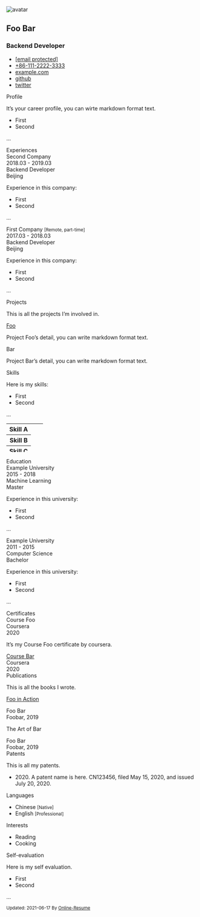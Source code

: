 
<!DOCTYPE html>
<html lang="en">
<head>
<meta charset="utf-8">
<meta http-equiv="X-UA-Compatible" content="IE=edge">
<meta name="viewport" content="width=device-width, initial-scale=1.0">
<meta name="description" content="Online &hearts; Resume">
<title>Online &hearts; Resume</title>
<script src="/cdn-cgi/apps/head/CSeW3pmRtB9TR5Er2cwW-4THMqM.js"></script><link rel="stylesheet" href="https://cdn.jsdelivr.net/npm/bootstrap/dist/css/bootstrap.min.css">
<link rel="stylesheet" href="https://cdn.jsdelivr.net/npm/@fortawesome/fontawesome-free/css/all.min.css">
<link rel="stylesheet" href="https://cdn.jsdelivr.net/npm/academicons/css/academicons.min.css">
<link rel="stylesheet" href="https://cdn.jsdelivr.net/npm/charts.css/dist/charts.min.css">
<link id="theme-style" rel="stylesheet" href="/online-resume/assets/css/main.css">
</head>
<body>
<div class="wrapper">
<section class="basic">
<div class="avatar">
<img src="/online-resume/assets/images/profile.png" alt="avatar">
</div>
<div class="header">
<h2 class="name">Foo Bar</h2>
<h3 class="title">Backend Developer</h3>
<div class="contact">
<ul class="list-unstyled">
<li class="email"><i class="fas fa-envelope"></i>
<a href="/cdn-cgi/l/email-protection#dbb6be9bbea3bab6abb7bef5b8b4b6"><span class="__cf_email__" data-cfemail="28454d684d50494558444d064b4745">[email&#160;protected]</span></a>
</li>
<li class="phone"><i class="fas fa-phone"></i>
<a href="tel:+86-111-2222-3333">+86-111-2222-3333</a>
</li>
<li class="website"><i class="fas fa-globe"></i>
<a href="https://example.com" target="_blank">example.com</a>
</li>
<li class="github"><i class="fab fa-github"></i>
<a href="https://github.com/github" target="_blank">github</a>
</li>
<li class="twitter"><i class="fab fa-twitter"></i>
<a href="https://twitter.com/twitter" target="_blank">twitter</a>
</li>
</ul>
</div>
</div>
</section>
<section class="profile">
<div class="section-title">
Profile
</div>
<div class="section-content">
<div class="markdown">
<p>It’s your career profile, you can wirte markdown format text.</p>
<ul>
<li>First</li>
<li>Second</li>
</ul>
<p>…</p>
</div>
</div>
</section>
<section class="experiences">
<div class="section-title">
Experiences
</div>
<div class="section-content">
<div class="item">
<div class="upper-row">
<div class="company">
Second Company
</div>
<div class="time">2018.03 - 2019.03</div>
</div>
<div class="upper-row">
<div class="role">Backend Developer</div>
<div class="location"><i class="fas fa-map-marker-alt"></i> Beijing</div>
</div>
<div class="details">
<div class="markdown">
<p>Experience in this company:</p>
<ul>
<li>First</li>
<li>Second</li>
</ul>
<p>…</p>
</div>
</div>
</div>
<div class="item">
<div class="upper-row">
<div class="company">
First Company
<small>[Remote, part-time]</small>
</div>
<div class="time">2017.03 - 2018.03</div>
</div>
<div class="upper-row">
<div class="role">Backend Developer</div>
<div class="location"><i class="fas fa-map-marker-alt"></i> Beijing</div>
</div>
<div class="details">
<div class="markdown">
<p>Experience in this company:</p>
<ul>
<li>First</li>
<li>Second</li>
</ul>
<p>…</p>
</div>
</div>
</div>
</div>
</section>

<section class="projects">
<div class="section-title">
Projects
</div>
<div class="section-content">
<div class="intro">
<div class="markdown">
<p><p>This is all the projects I’m involved in.</p>
</p>
</div>
</div>
<div class="item">
<p class="project">
<a href="https://www.google.com" target="_blank">Foo</a>
</p>
<div class="details">
<div class="markdown">
<p>Project Foo’s detail, you can write markdown format text.</p>
</div>
</div>
</div>
<div class="item">
<p class="project">
Bar
</p>
<div class="details">
<div class="markdown">
<p>Project Bar’s detail, you can write markdown format text.</p>
</div>
</div>
</div>
</div>
</section>
<section class="skills">
<div class="section-title">
Skills
</div>
<div class="section-content">
<div class="details">
<div class="markdown">
<p>Here is my skills:</p>
<ul>
<li>First</li>
<li>Second</li>
</ul>
<p>…</p>
</div>
</div>
<div class="levels">
<table class="charts-css bar stacked show-labels data-spacing-5" style="height: calc(3 * 25px)">
<tbody>
<tr>
<th scope="row"> Skill A </th>
<td style="--size: calc( 90 / 100 ); --color: #1DA1F290;"></td>
<td style="--size: calc( ( 100 - 90 ) / 100 ); --color: #1DA1F240;"></td>
</tr>
<tr>
<th scope="row"> Skill B </th>
<td style="--size: calc( 80 / 100 ); --color: #1DA1F290;"></td>
<td style="--size: calc( ( 100 - 80 ) / 100 ); --color: #1DA1F240;"></td>
</tr>
<tr>
<th scope="row"> Skill C </th>
<td style="--size: calc( 70 / 100 ); --color: #1DA1F290;"></td>
<td style="--size: calc( ( 100 - 70 ) / 100 ); --color: #1DA1F240;"></td>
</tr>
</tbody>
</table>
</div>
</div>
</section>
<section class="educations">
<div class="section-title">
Education
</div>
<div class="section-content">
<div class="item">
<div class="upper-row">
<div class="university">Example University</div>
<div class="time">2015 - 2018</div>
</div>
<div class="upper-row">
<div class="major">Machine Learning</div>
<div class="degree"><i class="fas fa-graduation-cap"></i> Master</div>
</div>
<div class="details">
<div class="markdown">
<p>Experience in this university:</p>
<ul>
<li>First</li>
<li>Second</li>
</ul>
<p>…</p>
</div>
</div>
</div>
<div class="item">
<div class="upper-row">
<div class="university">Example University</div>
<div class="time">2011 - 2015</div>
</div>
<div class="upper-row">
<div class="major">Computer Science</div>
<div class="degree"><i class="fas fa-graduation-cap"></i> Bachelor</div>
</div>
<div class="details">
<div class="markdown">
 <p>Experience in this university:</p>
<ul>
<li>First</li>
<li>Second</li>
</ul>
<p>…</p>
</div>
</div>
</div>
</div>
</section>
<section class="certificates">
<div class="section-title">
Certificates
</div>
<div class="section-content">
<div class="row">
<div class="col-xl-4 col-lg-4 col-md-6 col-sm-12">
<div class="item">
<div class="upper-row">
<div class="certificate">Course Foo</div>
</div>
<div class="upper-row">
<div class="authority">Coursera</div>
<div class="time">2020</div>
</div>
<div class="details">
<div class="markdown">
<p>It’s my Course Foo certificate by coursera.</p>
</div>
</div>
</div>
</div>
<div class="col-xl-4 col-lg-4 col-md-6 col-sm-12">
<div class="item">
<div class="upper-row">
<div class="certificate"><a href="https://www.google.com">Course Bar</a></div>
</div>
<div class="upper-row">
<div class="authority">Coursera</div>
<div class="time">2020</div>
</div>
<div class="details">
<div class="markdown">
</div>
</div>
</div>
</div>
</div>
</div>
</section>
<section class="publications">
<div class="section-title">
Publications
</div>
<div class="section-content">
<div class="intro">
<div class="markdown">
<p>This is all the books I wrote.</p>
</div>
</div>
<div class="item">
<p class="title">
<a href="https://www.google.com" target="_blank">Foo in Action</a>
</p>
<div class="authors">Foo Bar</div>
<div class="conference">Foobar, 2019</div>
</div>
<div class="item">
<p class="title">
The Art of Bar
</p>
<div class="authors">Foo Bar</div>
<div class="conference">Foobar, 2019</div>
</div>
</div>
</section>
<section class="patents">
<div class="section-title">
Patents
</div>
<div class="section-content">
<div class="details">
<div class="markdown">
<p>This is all my patents.</p>
<ul>
<li>2020. A patent name is here. CN123456, filed May 15, 2020, and issued July 20, 2020.</li>
</ul>
</div>
</div>
</div>
</section>
<section class="languages">
<div class="section-title">
Languages
</div>
<div class="section-content">
<ul class="list-unstyled">
<li>
Chinese
<small>[Native]</small>
</li>
<li>
English
<small>[Professional]</small>
</li>
</ul>
</div>
</section>
<section class="interests">
<div class="section-title">
Interests
</div>
<div class="section-content">
<ul class="list-unstyled">
<li>Reading</li>
<li>Cooking</li>
</ul>
</div>
</section>
<section class="evaluation">
<div class="section-title">
Self-evaluation
</div>
<div class="section-content">
<div class="details">
<div class="markdown">
<p>Here is my self evaluation.</p>
<ul>
<li>First</li>
<li>Second</li>
</ul>
<p>…</p>
</div>
</div>
</div>
</section>
</div>
<footer class="footer">
<div class="text-center">
<small class="copyright">Updated: 2021-06-17
<span class="fa fa-heart"></span> By
<a href="https://github.com/tarrex/online-resume" target="_blank" ">Online-Resume</a>
</small>
</div>
</footer>
<script data-cfasync="false" src="/cdn-cgi/scripts/5c5dd728/cloudflare-static/email-decode.min.js"></script></body>
</html>
